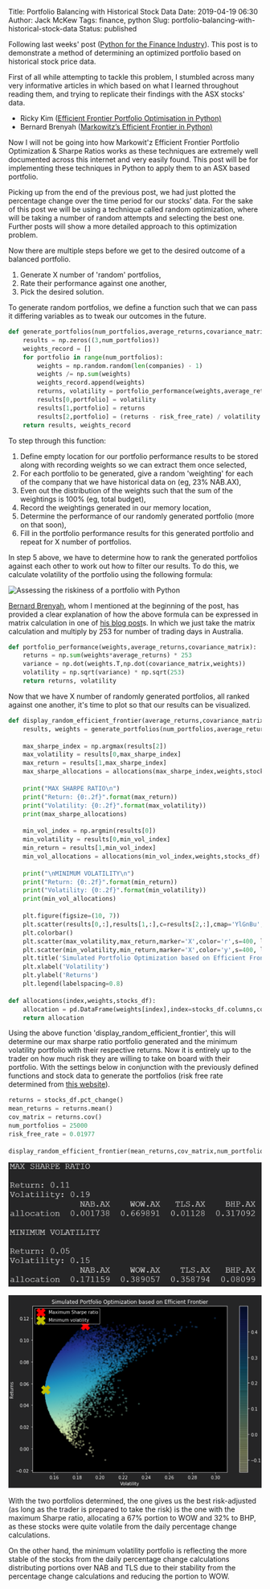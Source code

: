 Title: Portfolio Balancing with Historical Stock Data
Date: 2019-04-19 06:30
Author: Jack McKew
Tags: finance, python
Slug: portfolio-balancing-with-historical-stock-data
Status: published

Following last weeks' post ([Python for the Finance Industry](https://jmckew.com/2019/04/12/python-for-the-finance-industry/)). This post is to demonstrate a method of determining an optimized portfolio based on historical stock price data.

First of all while attempting to tackle this problem, I stumbled across many very informative articles in which based on what I learned throughout reading them, and trying to replicate their findings with the ASX stocks' data.

-   Ricky Kim ([Efficient Frontier Portfolio Optimisation in Python)](https://towardsdatascience.com/efficient-frontier-portfolio-optimisation-in-python-e7844051e7f)
-   Bernard Brenyah ([Markowitz’s Efficient Frontier in Python)](https://medium.com/python-data/effient-frontier-in-python-34b0c3043314)

Now I will not be going into how Markowit'z Efficient Frontier Portfolio Optimization & Sharpe Ratios works as these techniques are extremely well documented across this internet and very easily found. This post will be for implementing these techniques in Python to apply them to an ASX based portfolio.

Picking up from the end of the previous post, we had just plotted the percentage change over the time period for our stocks' data. For the sake of this post we will be using a technique called random optimization, where will be taking a number of random attempts and selecting the best one. Further posts will show a more detailed approach to this optimization problem.

Now there are multiple steps before we get to the desired outcome of a balanced portfolio.

1.  Generate X number of 'random' portfolios,
2.  Rate their performance against one another,
3.  Pick the desired solution.

To generate random portfolios, we define a function such that we can pass it differing variables as to tweak our outcomes in the future.

``` python
def generate_portfolios(num_portfolios,average_returns,covariance_matrix,risk_free_rate):
    results = np.zeros((3,num_portfolios))
    weights_record = []
    for portfolio in range(num_portfolios):
        weights = np.random.random(len(companies) - 1)
        weights /= np.sum(weights)
        weights_record.append(weights)
        returns, volatility = portfolio_performance(weights,average_returns,covariance_matrix)
        results[0,portfolio] = volatility
        results[1,portfolio] = returns
        results[2,portfolio] = (returns - risk_free_rate) / volatility
    return results, weights_record
```

To step through this function:

1.  Define empty location for our portfolio performance results to be stored along with recording weights so we can extract them once selected,
2.  For each portfolio to be generated, give a random 'weighting' for each of the company that we have historical data on (eg, 23% NAB.AX),
3.  Even out the distribution of the weights such that the sum of the weightings is 100% (eg, total budget),
4.  Record the weightings generated in our memory location,
5.  Determine the performance of our randomly generated portfolio (more on that soon),
6.  Fill in the portfolio performance results for this generated portfolio and repeat for X number of portfolios.

In step 5 above, we have to determine how to rank the generated portfolios against each other to work out how to filter our results. To do this, we calculate volatility of the portfolio using the following formula:

![\
[Assessing the riskiness of a portfolio with Python](http://%20https://medium.com/python-data/assessing-the-riskiness-of-a-portfolio-with-python-6444c727c474%20)](https://cdn-images-1.medium.com/max/1600/1*IabrYvsgHE07z2CJwoE9Zw.jpeg)

[Bernard Brenyah](https://medium.com/@bbrenyah), whom I mentioned at the beginning of the post, has provided a clear explanation of how the above formula can be expressed in matrix calculation in one of [his blog post](https://medium.com/python-data/assessing-risks-and-return-with-probabilities-of-events-with-python-c564d9be4db4)s. In which we just take the matrix calculation and multiply by 253 for number of trading days in Australia.

``` python
def portfolio_performance(weights,average_returns,covariance_matrix):
    returns = np.sum(weights*average_returns) * 253
    variance = np.dot(weights.T,np.dot(covariance_matrix,weights))
    volatility = np.sqrt(variance) * np.sqrt(253)
    return returns, volatility
```

Now that we have X number of randomly generated portfolios, all ranked against one another, it's time to plot so that our results can be visualized.

``` python
def display_random_efficient_frontier(average_returns,covariance_matrix,num_portfolios,risk_free_rate):
    results, weights = generate_portfolios(num_portfolios,average_returns,covariance_matrix,risk_free_rate)

    max_sharpe_index = np.argmax(results[2])
    max_volatility = results[0,max_sharpe_index]
    max_return = results[1,max_sharpe_index]
    max_sharpe_allocations = allocations(max_sharpe_index,weights,stocks_df).T

    print("MAX SHARPE RATIO\n")
    print("Return: {0:.2f}".format(max_return))
    print("Volatility: {0:.2f}".format(max_volatility))
    print(max_sharpe_allocations)

    min_vol_index = np.argmin(results[0])
    min_volatility = results[0,min_vol_index]
    min_return = results[1,min_vol_index]
    min_vol_allocations = allocations(min_vol_index,weights,stocks_df).T

    print("\nMINIMUM VOLATILITY\n")
    print("Return: {0:.2f}".format(min_return))
    print("Volatility: {0:.2f}".format(min_volatility))
    print(min_vol_allocations)

    plt.figure(figsize=(10, 7))
    plt.scatter(results[0,:],results[1,:],c=results[2,:],cmap='YlGnBu', marker='o', s=10, alpha=0.3)
    plt.colorbar()
    plt.scatter(max_volatility,max_return,marker='X',color='r',s=400, label='Maximum Sharpe ratio')
    plt.scatter(min_volatility,min_return,marker='X',color='y',s=400, label='Minimum volatility')
    plt.title('Simulated Portfolio Optimization based on Efficient Frontier')
    plt.xlabel('Volatility')
    plt.ylabel('Returns')
    plt.legend(labelspacing=0.8)

def allocations(index,weights,stocks_df):
    allocation = pd.DataFrame(weights[index],index=stocks_df.columns,columns=['allocation'])
    return allocation
```

Using the above function 'display\_random\_efficient\_frontier', this will determine our max sharpe ratio portfolio generated and the minimum volatility portfolio with their respective returns. Now it is entirely up to the trader on how much risk they are willing to take on board with their portfolio. With the settings below in conjunction with the previously defined functions and stock data to generate the portfolios (risk free rate determined from [this website](http://www.worldgovernmentbonds.com/country/australia/)).

``` python
returns = stocks_df.pct_change()
mean_returns = returns.mean()
cov_matrix = returns.cov()
num_portfolios = 25000
risk_free_rate = 0.01977

display_random_efficient_frontier(mean_returns,cov_matrix,num_portfolios,risk_free_rate)
```

![](..\img\portfolio-balancing-with-historical-stock-data\image-12.png)

![](..\img\efficient-frontier-for-balancing-portfolios\image-20.png)

With the two portfolios determined, the one gives us the best risk-adjusted (as long as the trader is prepared to take the risk) is the one with the maximum Sharpe ratio, allocating a 67% portion to WOW and 32% to BHP, as these stocks were quite volatile from the daily percentage change calculations.

On the other hand, the minimum volatility portfolio is reflecting the more stable of the stocks from the daily percentage change calculations distributing portions over NAB and TLS due to their stability from the percentage change calculations and reducing the portion to WOW.
